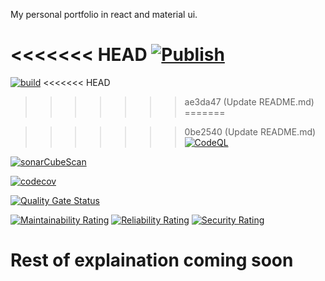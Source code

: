 My personal portfolio in react and material ui.

<<<<<<< HEAD
[![Publish](https://github.com/arshad-shah/Portfolio-v2/actions/workflows/publish.yml/badge.svg)](https://github.com/arshad-shah/Portfolio-v2/actions/workflows/publish.yml)
=======
[![build](https://github.com/arshad-shah/Portfolio-v2/actions/workflows/publish.yml/badge.svg)](https://github.com/arshad-shah/Portfolio-v2/actions/workflows/publish.yml)
<<<<<<< HEAD
>>>>>>> ae3da47 (Update README.md)
=======


>>>>>>> 0be2540 (Update README.md)
[![CodeQL](https://github.com/arshad-shah/portfolio-v2.0/actions/workflows/codeql-analysis.yml/badge.svg)](https://github.com/arshad-shah/portfolio-v2.0/actions/workflows/codeql-analysis.yml)

[![sonarCubeScan](https://github.com/arshad-shah/Portfolio-v2/actions/workflows/sonarScan.yml/badge.svg)](https://github.com/arshad-shah/Portfolio-v2/actions/workflows/sonarScan.yml)


[![codecov](https://codecov.io/gh/arshad-shah/Portfolio-v2/branch/master/graph/badge.svg?token=JVIBKZ5AWF)](https://codecov.io/gh/arshad-shah/Portfolio-v2)

[![Quality Gate Status](https://sonarcloud.io/api/project_badges/measure?project=arshad-shah_Portfolio-v2&metric=alert_status)](https://sonarcloud.io/summary/new_code?id=arshad-shah_Portfolio-v2)

[![Maintainability Rating](https://sonarcloud.io/api/project_badges/measure?project=arshad-shah_Portfolio-v2&metric=sqale_rating)](https://sonarcloud.io/summary/new_code?id=arshad-shah_Portfolio-v2)
[![Reliability Rating](https://sonarcloud.io/api/project_badges/measure?project=arshad-shah_Portfolio-v2&metric=reliability_rating)](https://sonarcloud.io/summary/new_code?id=arshad-shah_Portfolio-v2)
[![Security Rating](https://sonarcloud.io/api/project_badges/measure?project=arshad-shah_Portfolio-v2&metric=security_rating)](https://sonarcloud.io/summary/new_code?id=arshad-shah_Portfolio-v2)

# Rest of explaination coming soon
